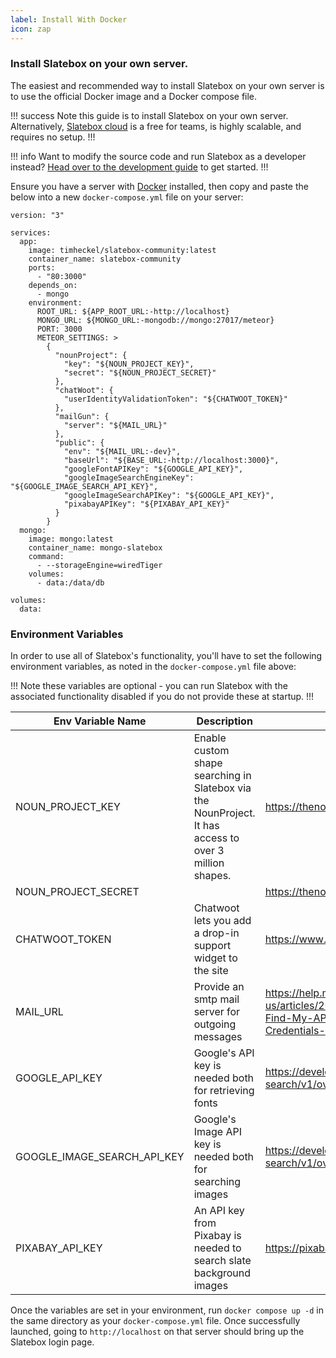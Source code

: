 ```yaml
---
label: Install With Docker
icon: zap
---
```


### Install Slatebox on your own server.

The easiest and recommended way to install Slatebox on your own server is to use the official Docker image and a Docker compose file.

!!! success
Note this guide is to install Slatebox on your own server. Alternatively, [Slatebox cloud](https://app.slatebox.com) is a free for teams, is highly scalable, and requires no setup.
!!!

!!! info
Want to modify the source code and run Slatebox as a developer instead? [Head over to the development guide](../Developers/development.md) to get started.
!!!

Ensure you have a server with [Docker](https://docs.docker.com/engine/install/) installed, then copy and paste the below into a new `docker-compose.yml` file on your server:

```
version: "3"

services:
  app:
    image: timheckel/slatebox-community:latest
    container_name: slatebox-community
    ports:
      - "80:3000"
    depends_on:
      - mongo
    environment:
      ROOT_URL: ${APP_ROOT_URL:-http://localhost}
      MONGO_URL: ${MONGO_URL:-mongodb://mongo:27017/meteor}
      PORT: 3000
      METEOR_SETTINGS: >
        {
          "nounProject": {
            "key": "${NOUN_PROJECT_KEY}",
            "secret": "${NOUN_PROJECT_SECRET}"
          },
          "chatWoot": {
            "userIdentityValidationToken": "${CHATWOOT_TOKEN}"
          },
          "mailGun": {
            "server": "${MAIL_URL}"
          },
          "public": {
            "env": "${MAIL_URL:-dev}",
            "baseUrl": "${BASE_URL:-http://localhost:3000}",
            "googleFontAPIKey": "${GOOGLE_API_KEY}",
            "googleImageSearchEngineKey": "${GOOGLE_IMAGE_SEARCH_API_KEY}",
            "googleImageSearchAPIKey": "${GOOGLE_API_KEY}",
            "pixabayAPIKey": "${PIXABAY_API_KEY}"
          }
        }
  mongo:
    image: mongo:latest
    container_name: mongo-slatebox
    command:
      - --storageEngine=wiredTiger
    volumes:
      - data:/data/db

volumes:
  data:
```

### Environment Variables

In order to use all of Slatebox's functionality, you'll have to set the following environment variables, as noted in the `docker-compose.yml` file above:

!!!
Note these variables are optional - you can run Slatebox with the associated functionality disabled if you do not provide these at startup.
!!!

| Env Variable Name           | Description                                                                                            | Link                                                                                                   |
| --------------------------- | ------------------------------------------------------------------------------------------------------ | ------------------------------------------------------------------------------------------------------ |
| NOUN_PROJECT_KEY            | Enable custom shape searching in Slatebox via the NounProject. It has access to over 3 million shapes. | https://thenounproject.com/developers/                                                                 |
| NOUN_PROJECT_SECRET         |                                                                                                        | https://thenounproject.com/developers/                                                                 |
| CHATWOOT_TOKEN              | Chatwoot lets you add a drop-in support widget to the site                                             | https://www.chatwoot.com/                                                                              |
| MAIL_URL                    | Provide an smtp mail server for outgoing messages                                                      | https://help.mailgun.com/hc/en-us/articles/203380100-Where-Can-I-Find-My-API-Key-and-SMTP-Credentials- |
| GOOGLE_API_KEY              | Google's API key is needed both for retrieving fonts                                                   | https://developers.google.com/custom-search/v1/overview?hl=ro                                          |
| GOOGLE_IMAGE_SEARCH_API_KEY | Google's Image API key is needed both for searching images                                             | https://developers.google.com/custom-search/v1/overview?hl=ro                                          |
| PIXABAY_API_KEY             | An API key from Pixabay is needed to search slate background images                                    | https://pixabay.com/                                                                                   |

Once the variables are set in your environment, run `docker compose up -d` in the same directory as your `docker-compose.yml` file. Once successfully launched, going to `http://localhost` on that server should bring up the Slatebox login page.
